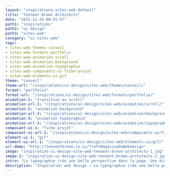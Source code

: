 ```yaml
---
layout: "inspirations-sites-web-default"
title: "Tennent Brown Architects"
date: "2015-12-29 00:55:57"
path1: "inspirations"
path2: "ui-design"
path3: "sites-web"
category: "ui-sites-web"
tags:
- sites-web-themes-conseil
- sites-web-formats-portfolio
- sites-web-animation-scroll
- sites-web-animation-background
- sites-web-animation-typographie
- sites-web-composants-ui-fiche-projet
- sites-web-elements-ui-gif
theme: "conseil"
theme-url: "/inspirations/ui-design/sites-web/themes/conseil/"
format: "portfolio"
format-url: "/inspirations/ui-design/sites-web/formats/portfolio/"
animation-1: "transition au scroll"
animation-url-1: "/inspirations/ui-design/sites-web/animation/scroll/"
animation-2: "animation background"
animation-url-2: "/inspirations/ui-design/sites-web/animation/background/"
animation-3: "animation typographie"
animation-url-3: "/inspirations/ui-design/sites-web/animation/typographie/"
composant-ui-1: "fiche projet"
composant-ui-url-1: "/inspirations/ui-design/sites-web/composants-ui/fiche-projet/"
element-ui-1: "gif"
element-ui-url-1: "/inspirations/ui-design/sites-web/elements-ui/gif/"
url-demo: "http://tennentbrown.co.nz/?ref=MagazineDuWebdesign"
image: "inspiration-ui-design-site-web-tennent-brown-architects-1.jpg"
image-2: "inspiration-ui-design-site-web-tennent-brown-architects-2.jpg"
intro: "La typographie crée une belle perspective dans la page. Une mise en page à la fois destructurée et équilibrée."
description: "Inspiration web design – La typographie crée une belle perspective dans la page. Une mise en page à la fois destructurée et équilibrée."
---
```

